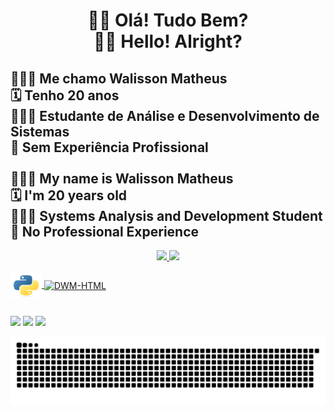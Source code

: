 <!-- Usando essa TAG você pode ocultar algo hehehe   -->

<h1 align="center"> 👋🏻 Olá! Tudo Bem? <br /> 👋🏻 Hello! Alright? </h1>

<h2>  👨🏻‍💻 Me chamo Walisson Matheus <br />  🗓️ Tenho 20 anos <br /> 👨🏻‍🎓 Estudante de Análise e Desenvolvimento de Sistemas <br /> 💭 Sem Experiência Profissional <br /> <br /> 👨🏻‍💻 My name is Walisson Matheus <br /> 🗓️ I'm 20 years old <br /> 👨🏻‍🎓 Systems Analysis and Development Student <br /> 💭 No Professional Experience
</h2>

<div align="center">

  <a href="https://github.com/DevWalissonMatheus">
  <img width="44%" src="https://github-readme-stats.vercel.app/api?username=DevWalissonMatheus&show_icons=true&theme=radical"/>
  <img width="53%" src="https://github-readme-stats.vercel.app/api/top-langs/?username=DevWalissonMatheus&layout=compact&langs_count=7&theme=radical"/>
</div>

<div style="display: inline_block"><br>
  <img align="center" alt="DWM-Python" height="40" width="50" src="https://raw.githubusercontent.com/devicons/devicon/master/icons/python/python-original.svg">
  <img align="center" alt="DWM-HTML" height="40" width="50" src="https://cdn.jsdelivr.net/gh/devicons/devicon/icons/html5/html5-original.svg" />
  <!--<img align="center" alt="DWM-CSS" height="40" width="50" src="https://cdn.jsdelivr.net/gh/devicons/devicon/icons/css3/css3-original.svg" />-->
  <!--<img align="center" alt="DWM-JavaScript" height="40" width="50" src="https://cdn.jsdelivr.net/gh/devicons/devicon/icons/javascript/javascript-original.svg" />-->
          
</div>

##

<div> 
  <a href="https://t.me/DevWalissonMatheus" target="_blank"><img src="https://img.shields.io/badge/Telegram-2CA5E0?style=for-the-badge&logo=telegram&logoColor=white" target="_blank"></a>
  <a href = "mwalisom9@gmail.com"><img src="https://img.shields.io/badge/-Gmail-%23333?style=for-the-badge&logo=gmail&logoColor=white" target="_blank"></a>
  <a href="https://www.linkedin.com/in/walisson-matheus-384222233/" target="_blank"><img src="https://img.shields.io/badge/-LinkedIn-%230077B5?style=for-the-badge&logo=linkedin&logoColor=white" target="_blank"></a> 
  
  ![Snake animation](https://github.com/DevWalissonMatheus/DevWalissonMatheus/blob/output/github-contribution-grid-snake.svg)
  
</div>
